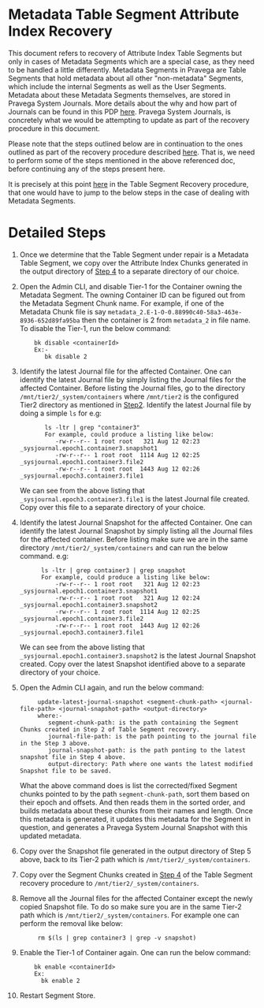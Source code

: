<!--
Copyright Pravega Authors.

Licensed under the Apache License, Version 2.0 (the "License");
you may not use this file except in compliance with the License.
You may obtain a copy of the License at

    http://www.apache.org/licenses/LICENSE-2.0

Unless required by applicable law or agreed to in writing, software
distributed under the License is distributed on an "AS IS" BASIS,
WITHOUT WARRANTIES OR CONDITIONS OF ANY KIND, either express or implied.
See the License for the specific language governing permissions and
limitations under the License.
-->


# Metadata Table Segment Attribute Index Recovery


This document refers to recovery of Attribute Index Table Segments but only in cases of Metadata Segments which are a special case, as they need to
be handled a little differently. Metadata Segments in Pravega are Table Segments that hold metadata about all other "non-metadata" Segments, which
include the internal Segments as well as the User Segments. Metadata about these Metadata Segments themselves, are stored in Pravega System Journals. More details
about the why and how part of Journals can be found in this PDP [here](https://github.com/pravega/pravega/wiki/PDP-34-(Simplified-Tier-2)#why-slts-needs-system-journal).
Pravega System Journals, is concretely what we would be attempting to update as part of the recovery procedure in this document.


Please note that the steps outlined below are in continuation to the ones outlined as part of the recovery procedure described [here](https://github.com/pravega/pravega/blob/master/documentation/src/docs/recovery-procedures/table-segment-recovery.md).
That is, we need to perform some of the steps mentioned in the above referenced doc, before continuing any of the steps present here.


It is precisely at this point [here](https://github.com/pravega/pravega/blob/master/documentation/src/docs/recovery-procedures/table-segment-recovery.md#important) in 
the Table Segment Recovery procedure, that one would have to jump to the below steps in the case of dealing with Metadata Segments.


# Detailed Steps
1) Once we determine that the Table Segment under repair is a Metadata Table Segment, we copy over the Attribute Index Chunks generated 
   in the output directory of [Step 4](https://github.com/pravega/pravega/blob/a5088a464275d5ea90adb09ac39027332e87a8e3/documentation/src/docs/recovery-procedures/table-segment-recovery.md?plain=1#L129) to a separate directory of our choice.


2) Open the Admin CLI, and disable Tier-1 for the Container owning the Metadata Segment. The owning Container ID can be figured out from the Metadata Segment Chunk 
   name. For example, if one of the Metadata Chunk file is say `metadata_2.E-1-O-0.88990c40-58a3-463e-8936-652d89fa95ba` then the container is 2 from `metadata_2` in file name.
   To disable the Tier-1, run the below command:
   ```
       bk disable <containerId>
       Ex:-
          bk disable 2
   ```


3) Identify the latest Journal file for the affected Container. One can identify the latest Journal file by simply listing the Journal files for the affected Container. 
   Before listing the Journal files, go to the directory `/mnt/tier2/_system/containers` where `/mnt/tier2` is the configured Tier2 directory 
   as mentioned in [Step2](https://github.com/pravega/pravega/blob/a5088a464275d5ea90adb09ac39027332e87a8e3/documentation/src/docs/recovery-procedures/table-segment-recovery.md?plain=1#L70).
   Identify the latest Journal file by doing a simple `ls` for e.g: 
   ```
          ls -ltr | grep "container3"   
          For example, could produce a listing like below:
             -rw-r--r-- 1 root root   321 Aug 12 02:23 _sysjournal.epoch1.container3.snapshot1
             -rw-r--r-- 1 root root  1114 Aug 12 02:25 _sysjournal.epoch1.container3.file2
             -rw-r--r-- 1 root root  1443 Aug 12 02:26 _sysjournal.epoch3.container3.file1

   ```
   We can see from the above listing that `_sysjournal.epoch3.container3.file1` is the latest Journal file created.
   Copy over this file to a separate directory of your choice.


4) Identify the latest Journal Snapshot for the affected Container. One can identify the latest Journal Snapshot by simply listing all the
   Journal files for the affected container. Before listing make sure we are in the same directory `/mnt/tier2/_system/containers`
   and can run the below command. e.g:
   ```
         ls -ltr | grep container3 | grep snapshot
         For example, could produce a listing like below:
             -rw-r--r-- 1 root root   321 Aug 12 02:23 _sysjournal.epoch1.container3.snapshot1
             -rw-r--r-- 1 root root   321 Aug 12 02:24 _sysjournal.epoch1.container3.snapshot2
             -rw-r--r-- 1 root root  1114 Aug 12 02:25 _sysjournal.epoch1.container3.file2
             -rw-r--r-- 1 root root  1443 Aug 12 02:26 _sysjournal.epoch3.container3.file1         

   ```
   We can see from the above listing that `_sysjournal.epoch1.container3.snapshot2` is the latest Journal Snapshot created.
   Copy over the latest Snapshot identified above to a separate directory of your choice.


5) Open the Admin CLI again, and run the below command:
   ```
        update-latest-journal-snapshot <segment-chunk-path> <journal-file-path> <journal-snapshot-path> <output-directory>
        where:-
           segment-chunk-path: is the path containing the Segment Chunks created in Step 2 of Table Segment recovery.
           journal-file-path: is the path pointing to the journal file in the Step 3 above.
           journal-snapshot-path: is the path ponting to the latest snapshot file in Step 4 above.
           output-directory: Path where one wants the latest modified Snapshot file to be saved.
   ```
    What the above command does is list the corrected/fixed Segment chunks pointed to by the path `segment-chunk-path`, sort them based on their epoch
    and offsets. And then reads them in the sorted order, and builds metadata about these chunks from their names and length. Once this metadata is 
    generated, it updates this metadata for the Segment in question, and generates a Pravega System Journal Snapshot with this updated metadata.


6) Copy over the Snapshot file generated in the output directory of Step 5 above, back to its Tier-2 path which is `/mnt/tier2/_system/containers`.


7) Copy over the Segment Chunks created in [Step 4](https://github.com/pravega/pravega/blob/a5088a464275d5ea90adb09ac39027332e87a8e3/documentation/src/docs/recovery-procedures/table-segment-recovery.md?plain=1#L129) of the Table Segment recovery procedure to `/mnt/tier2/_system/containers`.


8) Remove all the Journal files for the affected Container except the newly copied Snapshot file. To do so make sure you are in the same Tier-2 path
   which is `/mnt/tier2/_system/containers`.
   For example one can perform the removal like below:
   ```
        rm $(ls | grep container3 | grep -v snapshot)

   ```

   
8) Enable the Tier-1 of Container again. One can run the below command:
   ```
       bk enable <containerId>
       Ex:
         bk enable 2
   ```

   
9) Restart Segment Store.
